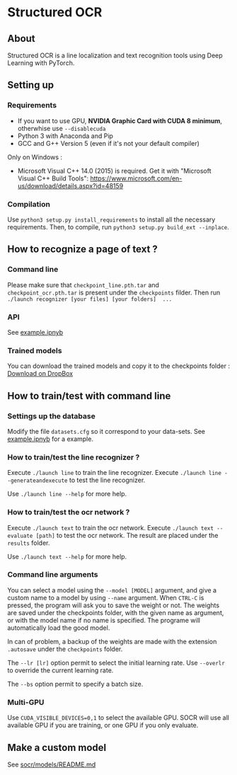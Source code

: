 # Structured OCR

## About

Structured OCR is a line localization and text recognition tools using Deep Learning with PyTorch.

## Setting up

### Requirements

 - If you want to use GPU, **NVIDIA Graphic Card with CUDA 8 minimum**, otherwhise use ```--disablecuda``` 
 - Python 3 with Anaconda and Pip
 - GCC and G++ Version 5 (even if it's not your default compiler)

Only on Windows :
 - Microsoft Visual C++ 14.0 (2015) is required. Get it with "Microsoft Visual C++ Build Tools": https://www.microsoft.com/en-us/download/details.aspx?id=48159

### Compilation

Use ```python3 setup.py install_requirements``` to install all the necessary requirements.
Then, to compile, run ```python3 setup.py build_ext --inplace```.

## How to recognize a page of text ?

### Command line

Please make sure that ```checkpoint_line.pth.tar``` and ```checkpoint_ocr.pth.tar``` is present under the ```checkpoints``` filder.
Then run 
```./launch recognizer [your files] [your folders]  ...```

### API

See [example.ipnyb](examples/example.ipynb)

### Trained models

You can download the trained models and copy it to the checkpoints folder : 
[Download on DropBox](https://www.dropbox.com/sh/wvhdnldsq4652wx/AAA3iUDFWHVh56zPia10nwrQa?dl=0)

## How to train/test with command line

### Settings up the database

Modify the file ```datasets.cfg``` so it correspond to your data-sets.
See [example.ipnyb](examples/datasets.example.cfg) for a example.

### How to train/test the line recognizer ?

Execute ```./launch line``` to train the line recognizer.
Execute ```./launch line --generateandexecute``` to test the line recognizer.

Use ```./launch line --help``` for more help.

### How to train/test the ocr network ?

Execute ```./launch text``` to train the ocr network.
Execute ```./launch text --evaluate [path]``` to test the ocr network. The result are placed under the ```results``` folder.

Use ```./launch text --help``` for more help.

### Command line arguments

You can select a model using the ```--model [MODEL]``` argument, and give a custom name to a model by using ```--name``` argument.
When ```CTRL-C``` is pressed, the program will ask you to save the weight or not. The weights are saved under the checkpoints folder, with the given name as argument, or with the model name if no name is specified.
The programe will automatically load the good model.

In can of problem, a backup of the weights are made with the extension ```.autosave``` under the ```checkpoints``` folder.

The ```--lr [lr]``` option permit to select the initial learning rate. Use ```--overlr``` to override the current learning rate.

The ```--bs``` option permit to specify a batch size.

### Multi-GPU

Use ```CUDA_VISIBLE_DEVICES=0,1``` to select the available GPU. SOCR will use all available GPU if you are training, or one GPU if you only evaluate.

## Make a custom model

See [socr/models/README.md](socr/models/README.md)